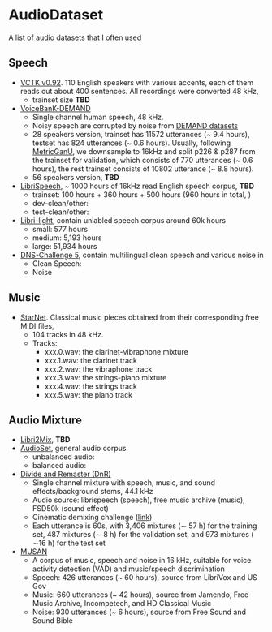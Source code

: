 # AudioDataset

A list of audio datasets that I often used

## Speech
* [VCTK v0.92](https://datashare.ed.ac.uk/handle/10283/3443). 110 English speakers with various accents, each of them reads out about 400 sentences. All recordings were converted 48 kHz,
  - trainset size **TBD**
* [VoiceBanK-DEMAND](https://datashare.ed.ac.uk/handle/10283/2791)
  - Single channel human speech, 48 kHz.
  - Noisy speech are corrupted by noise from [DEMAND datasets](https://zenodo.org/records/1227121)
  - 28 speakers version, trainset has 11572 utterances (~ 9.4 hours), testset has 824 utterances (~ 0.6 hours). Usually, following [MetricGanU](https://arxiv.org/abs/2110.05866), we downsample to 16kHz and split p226 & p287 from the trainset for validation, which consists of 770 utterances (~ 0.6 hours), the rest trainset consists of 10802 utterance (~ 8.8 hours).
  - 56 speakers version, **TBD**
* [LibriSpeech](https://www.openslr.org/12), ~ 1000 hours of 16kHz read English speech corpus, **TBD**
  - trainset: 100 hours + 360 hours + 500 hours (960 hours in total, )
  - dev-clean/other:
  - test-clean/other:
* [Libri-light](https://github.com/facebookresearch/libri-light/blob/main/data_preparation/README.md), contain unlabled speech corpus around 60k hours
  - small: 577 hours
  - medium: 5,193 hours
  - large: 51,934 hours
* [DNS-Challenge 5](https://github.com/microsoft/DNS-Challenge), contain multilingual clean speech and various noise in 
  - Clean Speech: 
  - Noise


  
## Music
* [StarNet](https://zenodo.org/records/6917099). Classical music pieces obtained from their corresponding free MIDI files,
  - 104 tracks in 48 kHz.
  - Tracks:
    - xxx.0.wav: the clarinet-vibraphone mixture
    - xxx.1.wav: the clarinet track
    - xxx.2.wav: the vibraphone track
    - xxx.3.wav: the strings-piano mixture
    - xxx.4.wav: the strings track
    - xxx.5.wav: the piano track 


## Audio Mixture
* [Libri2Mix](https://github.com/JorisCos/LibriMix), **TBD**
* [AudioSet](https://research.google.com/audioset/index.html), general audio corpus
  - unbalanced audio:
  - balanced audio: 
* [Divide and Remaster (DnR)](https://zenodo.org/records/6949108)
  - Single channel mixture with speech, music, and sound effects/background stems, 44.1 kHz
  - Audio source: librispeech (speech), free music archive (music), FSD50k (sound effect)
  - Cinematic demixing challenge ([link](https://www.aicrowd.com/challenges/sound-demixing-challenge-2023/problems/cinematic-sound-demixing-track-cdx-23))
  - Each utterance is 60s, with 3,406 mixtures (∼ 57 h) for the training set, 487 mixtures (∼ 8 h) for the validation set, and 973 mixtures ( ∼16 h) for the test set
* [MUSAN](https://www.openslr.org/17/)
  - A corpus of music, speech and noise in 16 kHz, suitable for voice activity detection (VAD) and music/speech discrimination
  - Speech: 426 utterances (~ 60 hours), source from LibriVox and US Gov
  - Music: 660 utterances (~ 42 hours), source from Jamendo, Free Music Archive, Incompetech, and HD Classical Music
  - Noise: 930 utterances (~ 6 hours), source from Free Sound and Sound Bible
